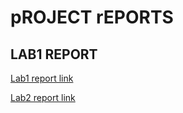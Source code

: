 # pROJECT rEPORTS

## LAB1 REPORT

[Lab1 report link](https://docs.google.com/document/d/1p4ffKJd-UJS5Zn45pawNVec15PQ51o3lH6UJuD8e26s/edit?usp=sharing)

[Lab2 report link](https://docs.google.com/document/d/1Z8Uq4bOUe68194Ns9-MjYp6M3Z1crCXjD_jaj1-d-zg/edit?usp=sharing)
